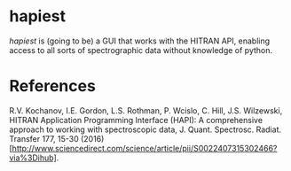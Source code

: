 # hapiest
*hapiest* is (going to be) a GUI that works with the HITRAN API, enabling access
to all sorts of spectrographic data without knowledge of python.

# References
R.V. Kochanov, I.E. Gordon, L.S. Rothman, P. Wcislo, C. Hill, J.S. Wilzewski, HITRAN Application Programming Interface (HAPI): A comprehensive approach to working with spectroscopic data, J. Quant. Spectrosc. Radiat. Transfer 177, 15-30 (2016) [http://www.sciencedirect.com/science/article/pii/S0022407315302466?via%3Dihub].
